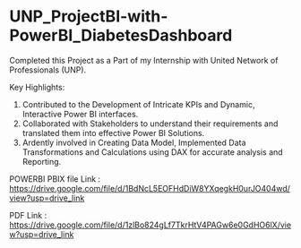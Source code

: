 # UNP_ProjectBI-with-PowerBI_DiabetesDashboard

Completed this Project as a Part of my Internship with United Network of Professionals (UNP).

Key Highlights:

1. Contributed to the Development of Intricate KPIs and Dynamic, Interactive Power BI interfaces.
2. Collaborated with Stakeholders to understand their requirements and translated them into effective Power BI Solutions.
3. Ardently involved in Creating Data Model, Implemented Data Transformations and Calculations using DAX for accurate analysis and Reporting.

POWERBI
PBIX file Link : https://drive.google.com/file/d/1BdNcL5EOFHdDiW8YXqegkH0urJO404wd/view?usp=drive_link

PDF Link : https://drive.google.com/file/d/1zlBo824gLf7TkrHtV4PAGw6e0GdHO6lX/view?usp=drive_link
